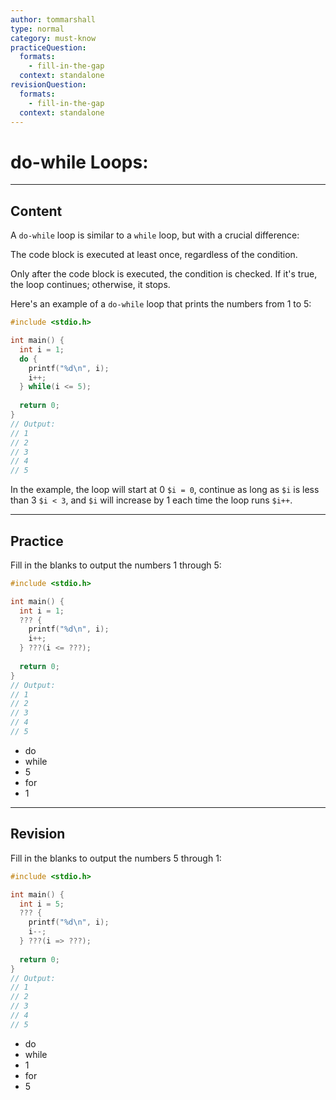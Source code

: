 ```yaml
---
author: tommarshall
type: normal
category: must-know
practiceQuestion:
  formats:
    - fill-in-the-gap
  context: standalone
revisionQuestion:
  formats:
    - fill-in-the-gap
  context: standalone
---
```


# do-while Loops:

---

## Content

A `do-while` loop is similar to a `while` loop, but with a crucial difference:

The code block is executed at least once, regardless of the condition. 

Only after the code block is executed, the condition is checked. If it's true, the loop continues; otherwise, it stops. 

Here's an example of a `do-while` loop that prints the numbers from 1 to 5:

```cpp
#include <stdio.h>

int main() {
  int i = 1;
  do {
    printf("%d\n", i);
    i++;
  } while(i <= 5);
  
  return 0;
}
// Output: 
// 1
// 2
// 3
// 4
// 5
```

In the example, the loop will start at 0 `$i = 0`, continue as long as `$i` is less than 3 `$i < 3`, and `$i` will increase by 1 each time the loop runs `$i++`.



---
## Practice

Fill in the blanks to output the numbers 1 through 5:

```cpp
#include <stdio.h>

int main() {
  int i = 1;
  ??? {
    printf("%d\n", i);
    i++;
  } ???(i <= ???);
  
  return 0;
}
// Output: 
// 1
// 2
// 3
// 4
// 5
```

- do
- while
- 5
- for
- 1

---
## Revision

Fill in the blanks to output the numbers 5 through 1:

```cpp
#include <stdio.h>

int main() {
  int i = 5;
  ??? {
    printf("%d\n", i);
    i--;
  } ???(i => ???);
  
  return 0;
}
// Output: 
// 1
// 2
// 3
// 4
// 5
```

- do
- while
- 1
- for
- 5
